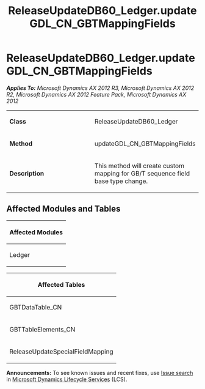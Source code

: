 ﻿---
title: ReleaseUpdateDB60_Ledger.updateGDL_CN_GBTMappingFields
TOCTitle: ReleaseUpdateDB60_Ledger.updateGDL_CN_GBTMappingFields
ms:assetid: b16b722e-15ee-aa57-be61-5f51d82fed7a
ms:mtpsurl: https://msdn.microsoft.com/en-us/library/JJ736900(v=AX.60)
ms:contentKeyID: 49710584
ms.date: 05/18/2015
mtps_version: v=AX.60
---

# ReleaseUpdateDB60\_Ledger.updateGDL\_CN\_GBTMappingFields 


_**Applies To:** Microsoft Dynamics AX 2012 R3, Microsoft Dynamics AX 2012 R2, Microsoft Dynamics AX 2012 Feature Pack, Microsoft Dynamics AX 2012_

<table>
<colgroup>
<col style="width: 50%" />
<col style="width: 50%" />
</colgroup>
<tbody>
<tr class="odd">
<td><p><strong>Class</strong></p></td>
<td><p>ReleaseUpdateDB60_Ledger</p></td>
</tr>
<tr class="even">
<td><p><strong>Method</strong></p></td>
<td><p>updateGDL_CN_GBTMappingFields</p></td>
</tr>
<tr class="odd">
<td><p><strong>Description</strong></p></td>
<td><p>This method will create custom mapping for GB/T sequence field base type change.</p></td>
</tr>
</tbody>
</table>


## Affected Modules and Tables

<table>
<colgroup>
<col style="width: 100%" />
</colgroup>
<thead>
<tr class="header">
<th><p>Affected Modules</p></th>
</tr>
</thead>
<tbody>
<tr class="odd">
<td><p>Ledger</p></td>
</tr>
</tbody>
</table>


<table>
<colgroup>
<col style="width: 100%" />
</colgroup>
<thead>
<tr class="header">
<th><p>Affected Tables</p></th>
</tr>
</thead>
<tbody>
<tr class="odd">
<td><p>GBTDataTable_CN</p></td>
</tr>
<tr class="even">
<td><p>GBTTableElements_CN</p></td>
</tr>
<tr class="odd">
<td><p>ReleaseUpdateSpecialFieldMapping</p></td>
</tr>
</tbody>
</table>

  
**Announcements:** To see known issues and recent fixes, use [Issue search](http://go.microsoft.com/fwlink/?linkid=389258) in [Microsoft Dynamics Lifecycle Services](http://go.microsoft.com/fwlink/?linkid=306505) (LCS).

